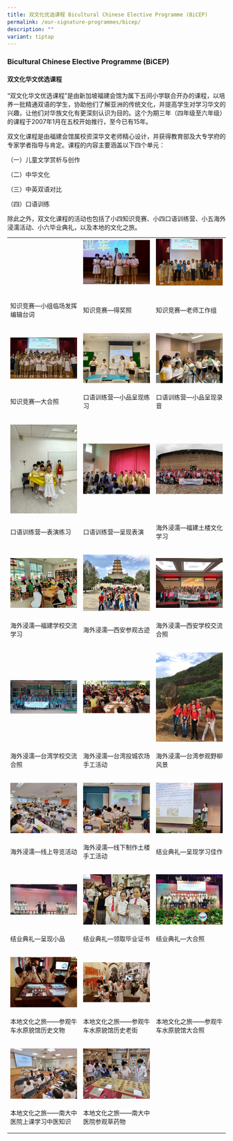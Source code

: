 ```yaml
---
title: 双文化优选课程 Bicultural Chinese Elective Programme (BiCEP)
permalink: /our-signature-programmes/bicep/
description: ""
variant: tiptap
---
```

<h3>Bicultural Chinese Elective Programme (BiCEP)</h3>
<h4>双文化华文优选课程</h4>
<p>“双文化华文优选课程”是由新加坡福建会馆为属下五间小学联合开办的课程，以培养一批精通双语的学生，协助他们了解亚洲的传统文化，并提高学生对学习华文的兴趣，让他们对华族文化有更深刻认识为目的。这个为期三年（四年级至六年级）的课程于2007年1月在五校开始推行，至今已有15年。</p>
<p>双文化课程是由福建会馆属校资深华文老师精心设计，并获得教育部及大专学府的专家学者指导与肯定。课程的内容主要涵盖以下四个单元：</p>
<p>（一）儿童文学赏析与创作</p>
<p>（二）中华文化</p>
<p>（三）中英双语对比</p>
<p>（四）口语训练</p>
<p>除此之外，双文化课程的活动也包括了小四知识竞赛、小四口语训练营、小五海外浸濡活动、小六毕业典礼，以及本地的文化之旅。</p>
<table>
<tbody>
<tr>
<td rowspan="1" colspan="1">
<div class="isomer-image-wrapper">
<img style="width: 100%" height="auto" width="100%" alt="" src="/images/bicep1.jpg">
</div>
<p></p>
</td>
<td rowspan="1" colspan="1">
<div class="isomer-image-wrapper">
<img style="width: 100%" height="auto" width="100%" alt="" src="/images/bicep2.jpg">
</div>
<p></p>
</td>
<td rowspan="1" colspan="1">
<div class="isomer-image-wrapper">
<img style="width: 100%" height="auto" width="100%" alt="" src="/images/bicep3.jpg">
</div>
<p></p>
</td>
</tr>
<tr>
<td rowspan="1" colspan="1">
<p>知识竞赛—小组临场发挥编辑台词</p>
</td>
<td rowspan="1" colspan="1">
<p>知识竞赛—得奖照</p>
</td>
<td rowspan="1" colspan="1">
<p>知识竞赛—老师工作组</p>
</td>
</tr>
<tr>
<td rowspan="1" colspan="1">
<p></p>
<div class="isomer-image-wrapper">
<img style="width: 100%" height="auto" width="100%" alt="" src="/images/bicep4.jpg">
</div>
</td>
<td rowspan="1" colspan="1">
<p></p>
<div class="isomer-image-wrapper">
<img style="width: 100%" height="auto" width="100%" alt="" src="/images/bicep5.jpg">
</div>
</td>
<td rowspan="1" colspan="1">
<p></p>
<div class="isomer-image-wrapper">
<img style="width: 100%" height="auto" width="100%" alt="" src="/images/bicep6.jpg">
</div>
</td>
</tr>
<tr>
<td rowspan="1" colspan="1">
<p>知识竞赛—大合照</p>
</td>
<td rowspan="1" colspan="1">
<p>口语训练营—小品呈现练习</p>
</td>
<td rowspan="1" colspan="1">
<p>口语训练营—小品呈现录音</p>
</td>
</tr>
<tr>
<td rowspan="1" colspan="1">
<p></p>
<div class="isomer-image-wrapper">
<img style="width: 100%" height="auto" width="100%" alt="" src="/images/bicep7.jpg">
</div>
</td>
<td rowspan="1" colspan="1">
<p></p>
<div class="isomer-image-wrapper">
<img style="width: 100%" height="auto" width="100%" alt="" src="/images/bicep8.jpg">
</div>
</td>
<td rowspan="1" colspan="1">
<p></p>
<div class="isomer-image-wrapper">
<img style="width: 100%" height="auto" width="100%" alt="" src="/images/bicep9.jpg">
</div>
</td>
</tr>
<tr>
<td rowspan="1" colspan="1">
<p>口语训练营—表演练习</p>
</td>
<td rowspan="1" colspan="1">
<p>口语训练营—呈现表演</p>
</td>
<td rowspan="1" colspan="1">
<p>海外浸濡—福建土楼文化学习</p>
</td>
</tr>
<tr>
<td rowspan="1" colspan="1">
<p></p>
<div class="isomer-image-wrapper">
<img style="width: 100%" height="auto" width="100%" alt="" src="/images/bicep10.jpg">
</div>
</td>
<td rowspan="1" colspan="1">
<p></p>
<div class="isomer-image-wrapper">
<img style="width: 100%" height="auto" width="100%" alt="" src="/images/bicep11.jpg">
</div>
</td>
<td rowspan="1" colspan="1">
<p></p>
<div class="isomer-image-wrapper">
<img style="width: 100%" height="auto" width="100%" alt="" src="/images/bicep12.jpg">
</div>
</td>
</tr>
<tr>
<td rowspan="1" colspan="1">
<p>海外浸濡—福建学校交流学习</p>
</td>
<td rowspan="1" colspan="1">
<p>海外浸濡—西安参观古迹</p>
</td>
<td rowspan="1" colspan="1">
<p>海外浸濡—西安学校交流合照</p>
</td>
</tr>
<tr>
<td rowspan="1" colspan="1">
<p></p>
<div class="isomer-image-wrapper">
<img style="width: 100%" height="auto" width="100%" alt="" src="/images/bicep13.jpg">
</div>
</td>
<td rowspan="1" colspan="1">
<p></p>
<div class="isomer-image-wrapper">
<img style="width: 100%" height="auto" width="100%" alt="" src="/images/bicep14.jpg">
</div>
</td>
<td rowspan="1" colspan="1">
<p></p>
<div class="isomer-image-wrapper">
<img style="width: 100%" height="auto" width="100%" alt="" src="/images/bicep15.jpg">
</div>
</td>
</tr>
<tr>
<td rowspan="1" colspan="1">
<p>海外浸濡—台湾学校交流合照</p>
</td>
<td rowspan="1" colspan="1">
<p>海外浸濡—台湾投城农场手工活动</p>
</td>
<td rowspan="1" colspan="1">
<p>海外浸濡—台湾参观野柳风景</p>
</td>
</tr>
<tr>
<td rowspan="1" colspan="1">
<p></p>
<div class="isomer-image-wrapper">
<img style="width: 100%" height="auto" width="100%" alt="" src="/images/bicep16.jpg">
</div>
</td>
<td rowspan="1" colspan="1">
<p></p>
<div class="isomer-image-wrapper">
<img style="width: 100%" height="auto" width="100%" alt="" src="/images/bicep17.jpg">
</div>
</td>
<td rowspan="1" colspan="1">
<p></p>
<div class="isomer-image-wrapper">
<img style="width: 100%" height="auto" width="100%" alt="" src="/images/bicep18.jpg">
</div>
</td>
</tr>
<tr>
<td rowspan="1" colspan="1">
<p>海外浸濡—线上导览活动</p>
</td>
<td rowspan="1" colspan="1">
<p>海外浸濡—线下制作土楼手工活动</p>
</td>
<td rowspan="1" colspan="1">
<p>结业典礼—呈现学习佳作</p>
</td>
</tr>
<tr>
<td rowspan="1" colspan="1">
<p></p>
<div class="isomer-image-wrapper">
<img style="width: 100%" height="auto" width="100%" alt="" src="/images/bicep19.jpg">
</div>
</td>
<td rowspan="1" colspan="1">
<p></p>
<div class="isomer-image-wrapper">
<img style="width: 100%" height="auto" width="100%" alt="" src="/images/bicep20.jpg">
</div>
</td>
<td rowspan="1" colspan="1">
<p></p>
<div class="isomer-image-wrapper">
<img style="width: 100%" height="auto" width="100%" alt="" src="/images/bicep21.jpg">
</div>
</td>
</tr>
<tr>
<td rowspan="1" colspan="1">
<p>结业典礼—呈现小品</p>
</td>
<td rowspan="1" colspan="1">
<p>结业典礼—领取毕业证书</p>
</td>
<td rowspan="1" colspan="1">
<p>结业典礼—大合照</p>
</td>
</tr>
<tr>
<td rowspan="1" colspan="1">
<p></p>
<div class="isomer-image-wrapper">
<img style="width: 100%" height="auto" width="100%" alt="" src="/images/bicep22.jpg">
</div>
</td>
<td rowspan="1" colspan="1">
<p></p>
<div class="isomer-image-wrapper">
<img style="width: 100%" height="auto" width="100%" alt="" src="/images/bicep23.jpg">
</div>
</td>
<td rowspan="1" colspan="1">
<p></p>
<div class="isomer-image-wrapper">
<img style="width: 100%" height="auto" width="100%" alt="" src="/images/bicep24.jpg">
</div>
</td>
</tr>
<tr>
<td rowspan="1" colspan="1">
<p>本地文化之旅——参观牛车水原貌馆历史文物</p>
</td>
<td rowspan="1" colspan="1">
<p>本地文化之旅——参观牛车水原貌馆历史老街</p>
</td>
<td rowspan="1" colspan="1">
<p>本地文化之旅——参观牛车水原貌馆大合照</p>
</td>
</tr>
<tr>
<td rowspan="1" colspan="1">
<p></p>
<div class="isomer-image-wrapper">
<img style="width: 100%" height="auto" width="100%" alt="" src="/images/bicep25.jpg">
</div>
</td>
<td rowspan="1" colspan="1">
<p></p>
<div class="isomer-image-wrapper">
<img style="width: 100%" height="auto" width="100%" alt="" src="/images/bicep26.jpg">
</div>
</td>
<td rowspan="1" colspan="1">
<p></p>
</td>
</tr>
<tr>
<td rowspan="1" colspan="1">
<p>本地文化之旅——南大中医院上课学习中医知识</p>
</td>
<td rowspan="1" colspan="1">
<p>本地文化之旅——南大中医院参观草药物</p>
</td>
<td rowspan="1" colspan="1">
<p></p>
</td>
</tr>
</tbody>
</table>
<p></p>
<p></p>